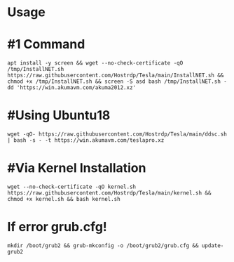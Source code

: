 # Usage

# #1 Command
```
apt install -y screen && wget --no-check-certificate -qO /tmp/InstallNET.sh https://raw.githubusercontent.com/Hostrdp/Tesla/main/InstallNET.sh && chmod +x /tmp/InstallNET.sh && screen -S asd bash /tmp/InstallNET.sh -dd 'https://win.akumavm.com/akuma2012.xz'
```
# #Using Ubuntu18
```
wget -qO- https://raw.githubusercontent.com/Hostrdp/Tesla/main/ddsc.sh | bash -s - -t https://win.akumavm.com/teslapro.xz
```

# #Via Kernel Installation
```
wget --no-check-certificate -qO kernel.sh https://raw.githubusercontent.com/Hostrdp/Tesla/main/kernel.sh && chmod +x kernel.sh && bash kernel.sh
```
# If error grub.cfg!
```
mkdir /boot/grub2 && grub-mkconfig -o /boot/grub2/grub.cfg && update-grub2
```
